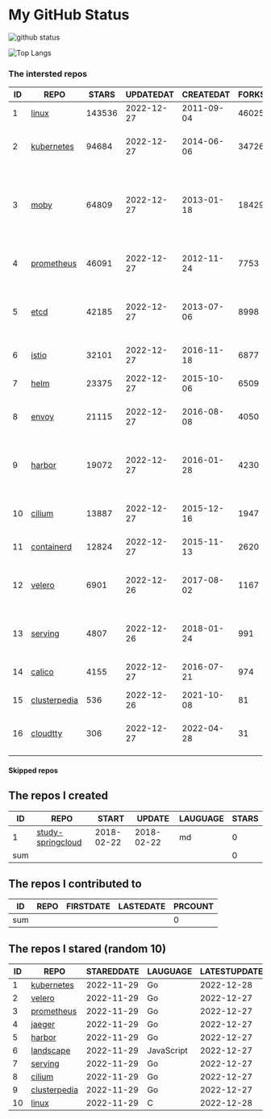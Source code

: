 # My GitHub Status

<img src="https://github-readme-stats-1.yihong0618.vercel.app/api?username=daoqingniu&show_icons=true&&&hide_title=true&count_private=true" alt="github status" />

![Top Langs](https://github-readme-stats-1.yihong0618.vercel.app/api/top-langs/?username=daoqingniu&layout=compact)

<!--START_SECTION:github_repos-->
### The intersted repos
| ID |                              REPO                               | STARS  | UPDATEDAT  | CREATEDAT  | FORKSCOUNT |                                              DESCRIPTIONS                                              |
|----|-----------------------------------------------------------------|--------|------------|------------|------------|--------------------------------------------------------------------------------------------------------|
|  1 | [linux](https://github.com/torvalds/linux)                      | 143536 | 2022-12-27 | 2011-09-04 |      46025 | Linux kernel source tree                                                                               |
|  2 | [kubernetes](https://github.com/kubernetes/kubernetes)          |  94684 | 2022-12-27 | 2014-06-06 |      34726 | Production-Grade Container Scheduling and Management                                                   |
|  3 | [moby](https://github.com/moby/moby)                            |  64809 | 2022-12-27 | 2013-01-18 |      18429 | Moby Project - a collaborative project for the container ecosystem to assemble container-based systems |
|  4 | [prometheus](https://github.com/prometheus/prometheus)          |  46091 | 2022-12-27 | 2012-11-24 |       7753 | The Prometheus monitoring system and time series database.                                             |
|  5 | [etcd](https://github.com/etcd-io/etcd)                         |  42185 | 2022-12-27 | 2013-07-06 |       8998 | Distributed reliable key-value store for the most critical data of a distributed system                |
|  6 | [istio](https://github.com/istio/istio)                         |  32101 | 2022-12-27 | 2016-11-18 |       6877 | Connect, secure, control, and observe services.                                                        |
|  7 | [helm](https://github.com/helm/helm)                            |  23375 | 2022-12-27 | 2015-10-06 |       6509 | The Kubernetes Package Manager                                                                         |
|  8 | [envoy](https://github.com/envoyproxy/envoy)                    |  21115 | 2022-12-27 | 2016-08-08 |       4050 | Cloud-native high-performance edge/middle/service proxy                                                |
|  9 | [harbor](https://github.com/goharbor/harbor)                    |  19072 | 2022-12-27 | 2016-01-28 |       4230 | An open source trusted cloud native registry project that stores, signs, and scans content.            |
| 10 | [cilium](https://github.com/cilium/cilium)                      |  13887 | 2022-12-27 | 2015-12-16 |       1947 | eBPF-based Networking, Security, and Observability                                                     |
| 11 | [containerd](https://github.com/containerd/containerd)          |  12824 | 2022-12-27 | 2015-11-13 |       2620 | An open and reliable container runtime                                                                 |
| 12 | [velero](https://github.com/vmware-tanzu/velero)                |   6901 | 2022-12-26 | 2017-08-02 |       1167 | Backup and migrate Kubernetes applications and their persistent volumes                                |
| 13 | [serving](https://github.com/knative/serving)                   |   4807 | 2022-12-26 | 2018-01-24 |        991 | Kubernetes-based, scale-to-zero, request-driven compute                                                |
| 14 | [calico](https://github.com/projectcalico/calico)               |   4155 | 2022-12-27 | 2016-07-21 |        974 | Cloud native networking and network security                                                           |
| 15 | [clusterpedia](https://github.com/clusterpedia-io/clusterpedia) |    536 | 2022-12-26 | 2021-10-08 |         81 | The Encyclopedia of Kubernetes clusters                                                                |
| 16 | [cloudtty](https://github.com/cloudtty/cloudtty)                |    306 | 2022-12-27 | 2022-04-28 |         31 | A Friendly Kubernetes CloudShell (Web Terminal) !                                                      |



#### Skipped repos
<!--END_SECTION:github_repos-->

<!--START_SECTION:my_github-->
## The repos I created
| ID  |                                 REPO                                 |   START    |   UPDATE   | LAUGUAGE | STARS |
|-----|----------------------------------------------------------------------|------------|------------|----------|-------|
|   1 | [study-springcloud](https://github.com/daoqingniu/study-springcloud) | 2018-02-22 | 2018-02-22 | md       |     0 |
| sum |                                                                      |            |            |          |     0 |

## The repos I contributed to
| ID  | REPO | FIRSTDATE | LASTEDATE | PRCOUNT |
|-----|------|-----------|-----------|---------|
| sum |      |           |           |       0 |

## The repos I stared (random 10)
| ID |                              REPO                               | STAREDDATE |  LAUGUAGE  | LATESTUPDATE |
|----|-----------------------------------------------------------------|------------|------------|--------------|
|  1 | [kubernetes](https://github.com/kubernetes/kubernetes)          | 2022-11-29 | Go         | 2022-12-28   |
|  2 | [velero](https://github.com/vmware-tanzu/velero)                | 2022-11-29 | Go         | 2022-12-27   |
|  3 | [prometheus](https://github.com/prometheus/prometheus)          | 2022-11-29 | Go         | 2022-12-27   |
|  4 | [jaeger](https://github.com/jaegertracing/jaeger)               | 2022-11-29 | Go         | 2022-12-27   |
|  5 | [harbor](https://github.com/goharbor/harbor)                    | 2022-11-29 | Go         | 2022-12-27   |
|  6 | [landscape](https://github.com/cncf/landscape)                  | 2022-11-29 | JavaScript | 2022-12-27   |
|  7 | [serving](https://github.com/knative/serving)                   | 2022-11-29 | Go         | 2022-12-27   |
|  8 | [cilium](https://github.com/cilium/cilium)                      | 2022-11-29 | Go         | 2022-12-27   |
|  9 | [clusterpedia](https://github.com/clusterpedia-io/clusterpedia) | 2022-11-29 | Go         | 2022-12-27   |
| 10 | [linux](https://github.com/torvalds/linux)                      | 2022-11-29 | C          | 2022-12-28   |

<!--END_SECTION:my_github-->
